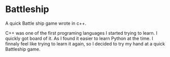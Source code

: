 # Battleship
A quick Battle ship game wrote in c++.

C++ was one of the first programing languages I started trying to learn. I quickly got board of it.
As I found it easier to learn Python at the time. I finnaly feel like trying to learn it again,
so I decided to try my hand at a quick Battleship game.
